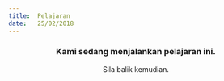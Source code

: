 ```yaml
---
title:  Pelajaran
date:   25/02/2018
---
```


### <center>Kami sedang menjalankan pelajaran ini.</center>
<center>Sila balik kemudian.</center>